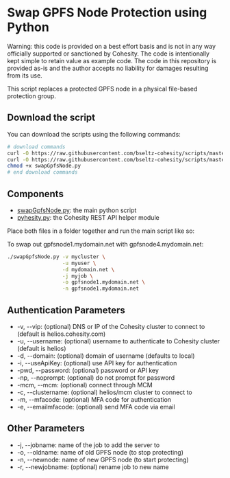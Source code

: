 # Swap GPFS Node Protection using Python

Warning: this code is provided on a best effort basis and is not in any way officially supported or sanctioned by Cohesity. The code is intentionally kept simple to retain value as example code. The code in this repository is provided as-is and the author accepts no liability for damages resulting from its use.

This script replaces a protected GPFS node in a physical file-based protection group.

## Download the script

You can download the scripts using the following commands:

```bash
# download commands
curl -O https://raw.githubusercontent.com/bseltz-cohesity/scripts/master/python/swapGpfsNode/swapGpfsNode.py
curl -O https://raw.githubusercontent.com/bseltz-cohesity/scripts/master/python/pyhesity.py
chmod +x swapGpfsNode.py
# end download commands
```

## Components

* [swapGpfsNode.py](https://raw.githubusercontent.com/bseltz-cohesity/scripts/master/python/swapGpfsNode/swapGpfsNode.py): the main python script
* [pyhesity.py](https://raw.githubusercontent.com/bseltz-cohesity/scripts/master/python/pyhesity/pyhesity.py): the Cohesity REST API helper module

Place both files in a folder together and run the main script like so:

To swap out gpfsnode1.mydomain.net with gpfsnode4.mydomain.net:

```bash
./swapGpfsNode.py -v mycluster \
                  -u myuser \
                  -d mydomain.net \
                  -j myjob \
                  -o gpfsnode1.mydomain.net \
                  -n gpfsnode1.mydomain.net
```

## Authentication Parameters

* -v, --vip: (optional) DNS or IP of the Cohesity cluster to connect to (default is helios.cohesity.com)
* -u, --username: (optional) username to authenticate to Cohesity cluster (default is helios)
* -d, --domain: (optional) domain of username (defaults to local)
* -i, --useApiKey: (optional) use API key for authentication
* -pwd, --password: (optional) password or API key
* -np, --noprompt: (optional) do not prompt for password
* -mcm, --mcm: (optional) connect through MCM
* -c, --clustername: (optional) helios/mcm cluster to connect to
* -m, --mfacode: (optional) MFA code for authentication
* -e, --emailmfacode: (optional) send MFA code via email

## Other Parameters

* -j, --jobname: name of the job to add the server to
* -o, --oldname: name of old GPFS node (to stop protecting)
* -n, --newnode: name of new GPFS node (to start protecting)
* -r, --newjobname: (optional) rename job to new name
